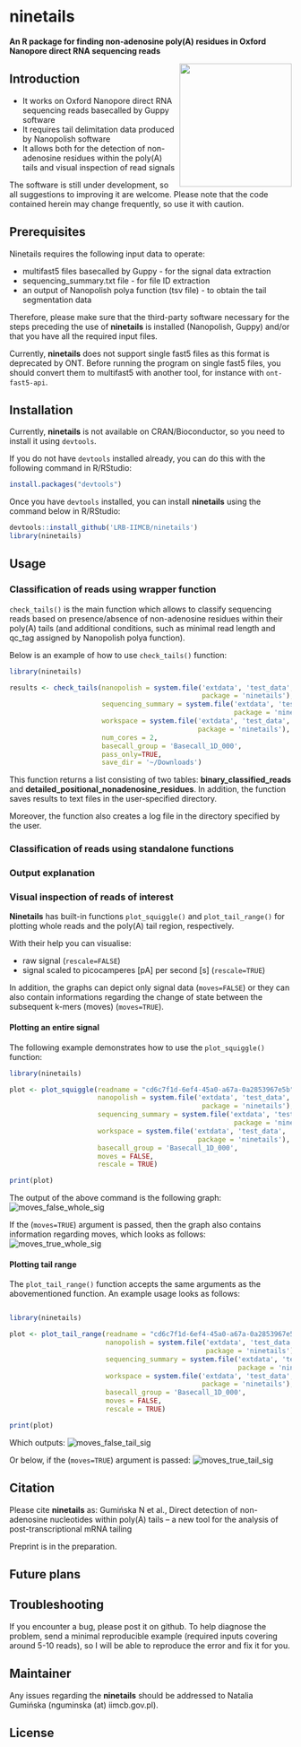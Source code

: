 # ninetails

**An R package for finding non-adenosine poly(A) residues in Oxford Nanopore direct RNA sequencing reads**

<img align="right" width="200" height="220" src="https://user-images.githubusercontent.com/68285258/168554098-a5a5dee9-2c8f-4351-86b4-e6420a5b8ced.png">

## Introduction
* It works on Oxford Nanopore direct RNA sequencing reads basecalled by Guppy software
* It requires tail delimitation data produced by Nanopolish software
* It allows both for the detection of non-adenosine residues within the poly(A) tails and visual inspection of  read signals

The software is still under development, so all suggestions to improving it are welcome. Please note that the code contained herein may change frequently, so use it with caution.

## Prerequisites

Ninetails requires the following input data to operate:
* multifast5 files basecalled by Guppy - for the signal data extraction 
* sequencing_summary.txt file - for file ID extraction
* an output of Nanopolish polya function (tsv file) - to obtain the tail segmentation data

Therefore, please make sure that the third-party software necessary for the steps preceding the use of **ninetails** is installed (Nanopolish, Guppy) and/or that you have all the required input files.

Currently, **ninetails** does not support single fast5 files as this format is deprecated by ONT. Before running the program on single fast5 files, you should convert them to multifast5 with another tool, for instance with ```ont-fast5-api```.


## Installation

Currently, **ninetails** is not available on CRAN/Bioconductor, so you need to install it using ```devtools```.

If you do not have ```devtools``` installed already, you can do this with the following command in R/RStudio:

```r
install.packages("devtools")
```
Once you have ```devtools``` installed, you can install **ninetails** using the command below in R/RStudio:

```r
devtools::install_github('LRB-IIMCB/ninetails')
library(ninetails)
```

## Usage

### Classification of reads using wrapper function

```check_tails()``` is the main function which allows to classify sequencing reads based on presence/absence of non-adenosine residues within their poly(A) tails (and additional conditions, such as minimal read length and qc_tag assigned by Nanopolish polya function). 

Below is an example of how to use ```check_tails()``` function:

```r
library(ninetails)

results <- check_tails(nanopolish = system.file('extdata', 'test_data', 'nanopolish_output.tsv', 
                                                package = 'ninetails'),
                       sequencing_summary = system.file('extdata', 'test_data', 'sequencing_summary.txt', 
                                                        package = 'ninetails'),
                       workspace = system.file('extdata', 'test_data', 'basecalled_fast5', 
                                               package = 'ninetails'),
                       num_cores = 2,
                       basecall_group = 'Basecall_1D_000',
                       pass_only=TRUE,
                       save_dir = '~/Downloads')
```

This function returns a list consisting of two tables: **binary_classified_reads** and **detailed_positional_nonadenosine_residues**. In addition, the function saves results to text files in the user-specified directory. 

Moreover, the function also creates a log file in the directory specified by the user.

### Classification of reads using standalone functions

### Output explanation

### Visual inspection of reads of interest

**Ninetails** has built-in functions ```plot_squiggle()``` and ```plot_tail_range()``` for plotting whole reads and the poly(A) tail region, respectively.

With their help you can visualise:
* raw signal (```rescale=FALSE```)
* signal scaled to picocamperes [pA] per second [s] (```rescale=TRUE```)

In addition, the graphs can depict only signal data (```moves=FALSE```) or they can also contain informations regarding the change of state between the subsequent k-mers (moves) (```moves=TRUE```).

#### Plotting an entire signal

The following example demonstrates how to use the ```plot_squiggle()``` function:

```r
library(ninetails)

plot <- plot_squiggle(readname = "cd6c7f1d-6ef4-45a0-a67a-0a2853967e5b",
                      nanopolish = system.file('extdata', 'test_data', 'nanopolish_output.tsv', 
                                                package = 'ninetails'),
                      sequencing_summary = system.file('extdata', 'test_data', 'sequencing_summary.txt', 
                                                        package = 'ninetails'),
                      workspace = system.file('extdata', 'test_data', 'basecalled_fast5', 
                                               package = 'ninetails'),
                      basecall_group = 'Basecall_1D_000',
                      moves = FALSE,
                      rescale = TRUE)

print(plot)
```

The output of the above command is the following graph:
![moves_false_whole_sig](https://user-images.githubusercontent.com/68285258/170456526-e4b05d2a-1fda-45f4-b1f2-f4dfa82b751c.png)

If the (```moves=TRUE```) argument is passed, then the graph also contains information regarding moves, which looks as follows:
![moves_true_whole_sig](https://user-images.githubusercontent.com/68285258/170457349-d3adcf55-37e3-4a70-b8e1-689ed9f05182.png)



#### Plotting tail range

The ```plot_tail_range()``` function accepts the same arguments as the abovementioned function. An example usage looks as follows:

```r

library(ninetails)

plot <- plot_tail_range(readname = "cd6c7f1d-6ef4-45a0-a67a-0a2853967e5b",
                        nanopolish = system.file('extdata', 'test_data', 'nanopolish_output.tsv', 
                                                 package = 'ninetails'),
                        sequencing_summary = system.file('extdata', 'test_data', 'sequencing_summary.txt', 
                                                         package = 'ninetails'),
                        workspace = system.file('extdata', 'test_data', 'basecalled_fast5', 
                                                package = 'ninetails'),
                        basecall_group = 'Basecall_1D_000',
                        moves = FALSE,
                        rescale = TRUE)

print(plot)
```
Which outputs:
![moves_false_tail_sig](https://user-images.githubusercontent.com/68285258/170458080-1c550bc3-488c-4c14-8390-688d613f2ca4.png)

Or below, if the (```moves=TRUE```) argument is passed:
![moves_true_tail_sig](https://user-images.githubusercontent.com/68285258/170458256-c850e981-b8b0-4c29-bce0-2094ab9136e2.png)




## Citation

Please cite **ninetails** as: Gumińska N et al., Direct detection of non-adenosine nucleotides within poly(A) tails – a new tool for the analysis of post-transcriptional mRNA tailing

Preprint is in the preparation.

## Future plans

## Troubleshooting

If you encounter a bug, please post it on github. To help diagnose the problem, send a minimal reproducible example (required inputs covering around 5-10 reads), so I will be able to reproduce the error and fix it for you.

## Maintainer

Any issues regarding the **ninetails** should be addressed to Natalia Gumińska (nguminska (at) iimcb.gov.pl).

## License

